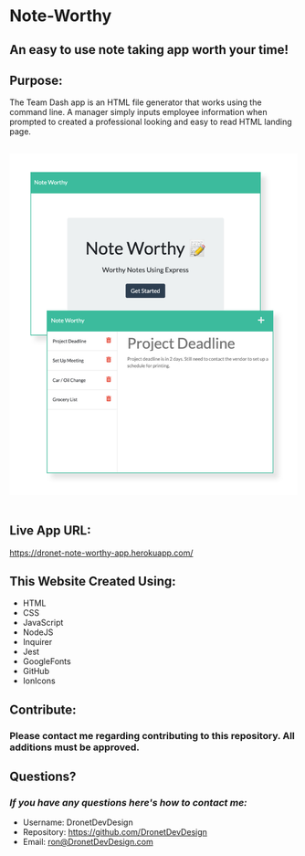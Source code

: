 # Note-Worthy
## An easy to use note taking app worth your time!

## Purpose:
The Team Dash app is an HTML file generator that works using the command line. A manager simply inputs employee information when prompted to created a professional looking and easy to read HTML landing page.

<br>
<div align="left">
    <img src="./public/assets/images/note-worthy-screenshot.jpg" width="800px" /> 
</div>
<br>


## Live App URL:
https://dronet-note-worthy-app.herokuapp.com/

## This Website Created Using:
* HTML 
* CSS
* JavaScript
* NodeJS 
* Inquirer
* Jest 
* GoogleFonts 
* GitHub
* IonIcons

## Contribute:
### Please contact me regarding contributing to this repository. All additions must be approved.

## Questions?
### *If you have any questions here's how to contact me:*
* Username: DronetDevDesign
* Repository: https://github.com/DronetDevDesign
* Email: ron@DronetDevDesign.com

